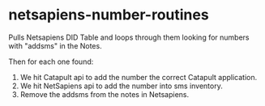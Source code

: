# netsapiens-number-routines

Pulls Netsapiens DID Table and loops through them looking for numbers with "addsms" in the Notes.

Then for each one found:

 1. We hit Catapult api to add the number the correct Catapult application.
 2. We hit NetSapiens api to add the number into sms inventory.
 3. Remove the addsms from the notes in Netsapiens.

